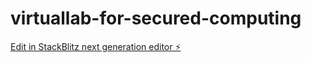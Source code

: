 # virtuallab-for-secured-computing

[Edit in StackBlitz next generation editor ⚡️](https://stackblitz.com/~/github.com/Geetheshwar420/virtuallab-for-secured-computing)